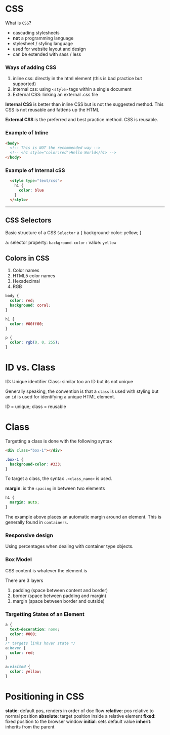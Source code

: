 # CSS

What is `CSS`?

- cascading stylesheets
- **not** a programming language
- stylesheet / styling language
- used for website layout and design
- can be extended with sass / less

### Ways of adding CSS

1. inline css: directly in the html element (this is bad practice but supported)
2. internal css: using `<style>` tags within a single document
3. External CSS: linking an external .css file

**Internal CSS** is better than inline CSS but is not the suggested method. This CSS is not reusable and fattens up the HTML

**External CSS** is the preferred and best practice method. CSS is reusable.

### Example of Inline

```html
<body>
  <!-- This is NOT the recommended way -->
  <!-- <h1 style="color:red">Hello World</h1> -->
</body>
```

### Example of Internal cSS

```html
  <style type="text/css">
    h1 {
      color: blue
    }
  </style>
```

---

## CSS Selectors

Basic structure of a CSS `Selector`
a { background-color: yellow; }

a: selector
property: `background-color:`
value: `yellow`

## Colors in CSS

1. Color names
2. HTML5 color names
3. Hexadecimal
4. RGB

```css
body {
  color: red;
  background: coral;
}

h1 {
  color: #00ff00;
}

p {
  color: rgb(0, 0, 255);
}
```

# ID vs. Class

ID: Unique identifier
Class: similar too an ID but its not unique

Generally speaking, the convention is that a `class` is used with styling but an `id` is used for identifying a unique HTML element.

ID = unique; class = reusable

# Class

Targetting a class is done with the following syntax

```html
<div class="box-1"></div>
```

```css
.box-1 {
  background-color: #333;
}
```

To target a class, the syntax `.<class_name>` is used.

**margin**: is the `spacing` in between two elements

```css
h1 {
  margin: auto;
}
```

The example above places an automatic margin around an element. This is generally found in `containers`.

### Responsive design

Using percentages when dealing with container type objects.

### Box Model

CSS content is whatever the element is

There are 3 layers

1. padding (space between content and border)
2. border (space between padding and margin)
3. margin (space between border and outside)

### Targetting States of an Element

```css
a {
  text-decoration: none;
  color: #000;
}
/* targets links hover state */
a:hover {
  color: red;
}

a:visited {
  color: yellow;
}
```

# Positioning in CSS

**static**: default pos, renders in order of doc flow
**relative**: pos relative to normal position
**absolute**: target position inside a relative element
**fixed**: fixed position to the browser window
**initial**: sets default value
**inherit**: inherits from the parent

